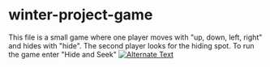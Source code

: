 # winter-project-game
This file is a small game where one player moves with "up, down, left, right" and hides with "hide". The second player looks for the hiding spot. To run the game enter "Hide and Seek"
[![Alternate Text]({https://user-images.githubusercontent.com/89731694/212645755-9ef2e462-644a-42f9-8a61-7e1577742d6d.png})](Screen%20Recording%202023-01-16%20at%2012.11.10%20PM.mov "Link Title")






